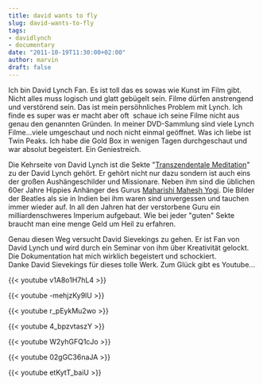 ```yaml
---
title: david wants to fly
slug: david-wants-to-fly
tags:
- davidlynch
- documentary
date: "2011-10-19T11:30:00+02:00"
author: marvin
draft: false
---
```

Ich bin David Lynch Fan. Es ist toll das es sowas wie Kunst im Film
gibt. Nicht alles muss logisch und glatt gebügelt sein. Filme dürfen
anstrengend und verstörend sein. Das ist mein persöhnliches Problem mit
Lynch. Ich finde es super was er macht aber oft  schaue ich seine Filme
nicht aus genau den genannten Gründen. In meiner DVD-Sammlung sind viele
Lynch Filme...viele umgeschaut und noch nicht einmal geöffnet. Was ich
liebe ist Twin Peaks. Ich habe die Gold Box in wenigen Tagen
durchgeschaut und war absolut begeistert. Ein Geniestreich.

Die Kehrseite von David Lynch ist die Sekte "[Transzendentale
Meditation](http://de.wikipedia.org/wiki/Transzendentale_Meditation)" zu
der David Lynch gehört. Er gehört nicht nur dazu sondern ist auch eins
der großen Aushängeschilder und Missionare. Neben ihm sind die üblichen
60er Jahre Hippies Anhänger des Gurus [Maharishi Mahesh
Yogi](http://de.wikipedia.org/wiki/Maharishi_Mahesh_Yogi). Die Bilder
der Beatles als sie in Indien bei ihm waren sind unvergessen und tauchen
immer wieder auf. In all den Jahren hat der verstorbene Guru ein
milliardenschweres Imperium aufgebaut. Wie bei jeder "guten" Sekte
braucht man eine menge Geld um Heil zu erfahren.

Genau diesen Weg versucht David Sievekings zu gehen. Er ist Fan von
David Lynch und wird durch ein Seminar von ihm über Kreativität gelockt.
Die Dokumentation hat mich wirklich begeistert und schockiert.
Danke David Sievekings für dieses tolle Werk. Zum Glück gibt es
Youtube...

{{< youtube v1A8o1H7hL4 >}}

{{< youtube -mehjzKy9lU >}}

{{< youtube r_pEykMu2wo >}}

{{< youtube 4_bpzvtaszY >}}

{{< youtube W2yhGFQ1cJo >}}

{{< youtube 02gGC36naJA >}}

{{< youtube etKytT_baiU >}}